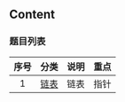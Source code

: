 ## Content

### 题目列表

| 序号 | 分类 | 说明 | 重点 |
| :---------: | :----------: | :----------: | :------------: |
| 1 | [链表](linklist.md) | 链表 | 指针 |

